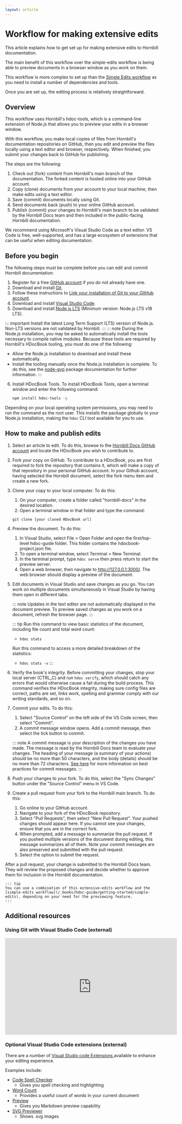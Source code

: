 ```yaml
---
layout: article
---
```

# Workflow for making extensive edits
This article explains how to get set up for making extensive edits to Hornbill documentation. 

The main benefit of this workflow over the simple-edits workflow is being able to preview documents in a browser window as you work on them.

This workflow is more complex to set up than the [Simple Edits workflow](/_books/hdoc-guide/getting-started/simple-edits) as you need to install a number of dependencies and tools.

Once you are set up, the editing process is relatively straightforward.

## Overview
This workflow uses Hornbill's hdoc-tools, which is a command-line extension of Node.js that allows you to preview your edits in a browser window.

With this workflow, you make local copies of files from Hornbill's documentation repositories on GitHub, then you edit and preview the files locally using a text editor and browser, respectively. When finished, you submit your changes back to GitHub for publishing.

The steps are the following:

1. Check out (fork) content from Hornbill's main branch of the documentation. The forked content is hosted online into your GitHub account.
2. Copy (clone) documents from your account to your local machine, then make edits using a text editor.
3. Save (commit) documents locally using Git.
4. Send documents back (push) to your online GitHub account.
5. Publish (commit) your changes to Hornbill's main branch to be validated by the Hornbill Docs team and then included in the public-facing Hornbill documentation. 

We recommend using Microsoft's Visual Studio Code as a text editor. VS Code is free, well-supported, and has a large ecosystem of extensions that can be useful when editing documentation.

## Before you begin
The following steps must be complete before you can edit and commit Hornbill documentation:
1. Register for a free [GitHub account](https://github.com/signup) if you do not already have one.
2. Download and install [Git](https://git-scm.com/book/en/v2/Getting-Started-Installing-Git). 
3. Follow these instructions to [Link your installation of Git to your GitHub account](https://docs.github.com/en/get-started/quickstart/set-up-git).
4. Download and install [Visual Studio Code](https://code.visualstudio.com/). 
5. Download and install [Node.js LTS](https://nodejs.org/en/) (Minimum version: Node.js LTS v18 LTS).

  ::: important
  Install the latest Long Term Support (LTS) version of Node.js. Non-LTS versions are not validated by Hornbill.
  ::: 
  ::: note
  During the Node.js installation, you may be asked to automatically install the tools necessary to compile native modules. Because these tools are required by Hornbill's HDocBook tooling, you must do one of the following:
   - Allow the Node.js installation to download and install these automatically.
   - Install the tooling manually once the Node.js installation is complete. To do this, see the [node-gyp](https://www.npmjs.com/package/node-gyp)  package documentation for further information.
   :::
6.  Install HDocBook Tools. To install HDocBook Tools, open a terminal window and enter the following command: 
    ```bash
    npm install hdoc-tools -g
    ```
   Depending on your local operating system permissions, you may need to run the command as the root user. This installs the package globally to your Node.js installation, making the `hdoc` CLI tool available for you to use. 

## How to make and publish edits

1. Select an article to edit. To do this, browse to the [Hornbill Docs GitHub account](https://github.com/Hornbill-Docs) and locate the HDocBook you wish to contribute to. 

2. Fork your copy on GitHub. To contribute to a HDocBook, you are first required to fork the repository that contains it, which will make a copy of that repository in your personal GitHub account. In your Github account, having selected the Hornbill document, select the fork menu item and create a new fork.

3. Clone your copy to your local computer. To do this:
    1. On your computer, create a folder called "hornbill-docs" in the desired location.
    2. Open a terminal window in that folder and type the command:

   `git clone [your cloned HDocBook url]`

4. Preview the document. To do this:
    1. In Visual Studio, select File > Open Folder and open the first/top-level hdoc-guide folder. This folder contains the hdocbook-project.json file. 
    2. To open a terminal window, select Terminal > New Terminal. 
    3. In the terminal prompt, type `hdoc serve` then press return to start the preview server. 
    4. Open a web browser, then navigate to http://127.0.0.1:3000/. The web browser should display a preview of the document.

5. Edit documents in Visual Studio and save changes as you go. You can work on multiple documents simultaneously in Visual Studio by having them open in different tabs. 

    ::: note
    Updates in the text editor are not automatically displayed in the document preview. To preview saved changes as you work on a document, refresh the browser page.
    :::

    ::: tip
    Run this command to view basic statistics of the document, including file count and total word count:
    - `hdoc stats`

    Run this command to access a more detailed breakdown of the statistics:
    - `hdoc stats -v`
    :::

6. Verify the book's integrity. 
    Before committing your changes, stop your local server (CTRL_C) and run `hdoc verify`, which should catch any errors that would otherwise cause a fail during the build process. This command verifies the HDocBook integrity, making sure config files are correct, paths are set, links work, spelling and grammar comply with our writing standards, and so on. 

7. Commit your edits. To do this:
    1. Select "Source Control" on the left side of the VS Code screen, then select "Commit". 
    2. A commit message window opens. Add a commit message, then select the tick button to commit.

    ::: note
    A commit message is your description of the changes you have made. The message is read by the Hornbill Docs team to evaluate your changes. The heading of your message (a summary of your actions) should be no more than 50 characters, and the body (details) should be no more than 72 characters. [See here](https://www.freecodecamp.org/news/how-to-write-better-git-commit-messages/) for more information on best practices for commit messages. 
    :::

8. Push your changes to your fork. 
    To do this, select the "Sync Changes" button under the "Source Control" menu in VS Code.

9. Create a pull request from your fork to the Hornbill main branch. To do this: 
    1. Go online to your GitHub account. 
    2. Navigate to your fork of the HDocBook repository. 
    3. Select "Pull Requests", then select "New Pull Request". Your pushed changes should appear here. If you cannot see your changes, ensure that you are in the correct fork.
    4. When prompted, add a message to summarize the pull request. If you pushed multiple versions of the document during editing, this message summarizes all of them. Note your commit messages are also preserved and submitted with the pull request.
    5. Select the option to submit the request.

After a pull request, your change is submitted to the Hornbill Docs team. They will review the proposed changes and decide whether to approve them for inclusion in the Hornbill documentation.

    ::: tip
    You can use a combination of this extensive-edits workflow and the [simple-edits workflow](/_books/hdoc-guide/getting-started/simple-edits), depending on your need for the previewing feature.
    :::

## Additional resources

### Using Git with Visual Studio Code (external)
<iframe width="560" height="315" src="https://www.youtube.com/embed/i_23KUAEtUM" title="Using Git with Visual Studio Code (Official Beginner Tutorial)" frameborder="0" allow="accelerometer; autoplay; clipboard-write; encrypted-media; gyroscope; picture-in-picture" allowfullscreen></iframe>


### Optional Visual Studio Code extensions (external)

There are a number of [Visual Studio code Extensions ](https://code.visualstudio.com/learn/get-started/extensions) available to enhance your editing experience.

Examples include:

* [Code Spell Checker](https://marketplace.visualstudio.com/items?itemName=streetsidesoftware.code-spell-checker) 
  * Gives you spell checking and highlighting
* [Word Count](https://marketplace.visualstudio.com/items?itemName=ms-vscode.wordcount) 
  * Provides a useful count of words in your current document
* [Preview](https://marketplace.visualstudio.com/items?itemName=searKing.preview-vscode) 
  * Gives you Markdown preview capability
* [SVG Previewer](https://marketplace.visualstudio.com/items?itemName=vitaliymaz.vscode-svg-previewer)
  * Shows .svg images